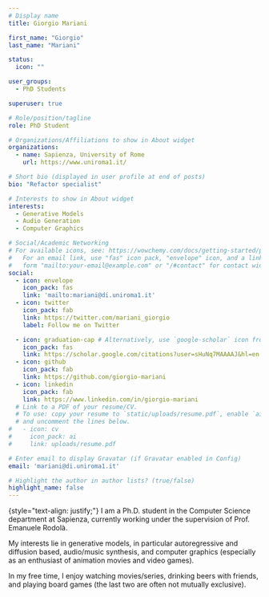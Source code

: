 ```yaml
---
# Display name
title: Giorgio Mariani

first_name: "Giorgio"
last_name: "Mariani"

status:
  icon: ""

user_groups:
  - PhD Students

superuser: true

# Role/position/tagline
role: PhD Student

# Organizations/Affiliations to show in About widget
organizations:
  - name: Sapienza, University of Rome
    url: https://www.uniroma1.it/

# Short bio (displayed in user profile at end of posts)
bio: "Refactor specialist"

# Interests to show in About widget
interests:
  - Generative Models
  - Audio Generation
  - Computer Graphics

# Social/Academic Networking
# For available icons, see: https://wowchemy.com/docs/getting-started/page-builder/#icons
#   For an email link, use "fas" icon pack, "envelope" icon, and a link in the
#   form "mailto:your-email@example.com" or "/#contact" for contact widget.
social:
  - icon: envelope
    icon_pack: fas
    link: 'mailto:mariani@di.uniroma1.it'
  - icon: twitter
    icon_pack: fab
    link: https://twitter.com/mariani_giorgio
    label: Follow me on Twitter

  - icon: graduation-cap # Alternatively, use `google-scholar` icon from `ai` icon pack
    icon_pack: fas
    link: https://scholar.google.com/citations?user=sHuNq7MAAAAJ&hl=en
  - icon: github
    icon_pack: fab
    link: https://github.com/giorgio-mariani
  - icon: linkedin
    icon_pack: fab
    link: https://www.linkedin.com/in/giorgio-mariani
  # Link to a PDF of your resume/CV.
  # To use: copy your resume to `static/uploads/resume.pdf`, enable `ai` icons in `params.yaml`,
  # and uncomment the lines below.
#   - icon: cv
#     icon_pack: ai
#     link: uploads/resume.pdf

# Enter email to display Gravatar (if Gravatar enabled in Config)
email: 'mariani@di.uniroma1.it'

# Highlight the author in author lists? (true/false)
highlight_name: false
---
```



{style="text-align: justify;"}
I am a Ph.D. student in the Computer Science department at Sapienza, currently working under the supervision of Prof. Emanuele Rodolà.

My interests lie in generative models, in particular autoregressive and diffusion based, audio/music synthesis, and computer graphics (especially as an enthusiast of animation movies and video games).

In my free time, I enjoy watching movies/series, drinking beers with friends, and playing board games (the last two are often not mutually exclusive).
